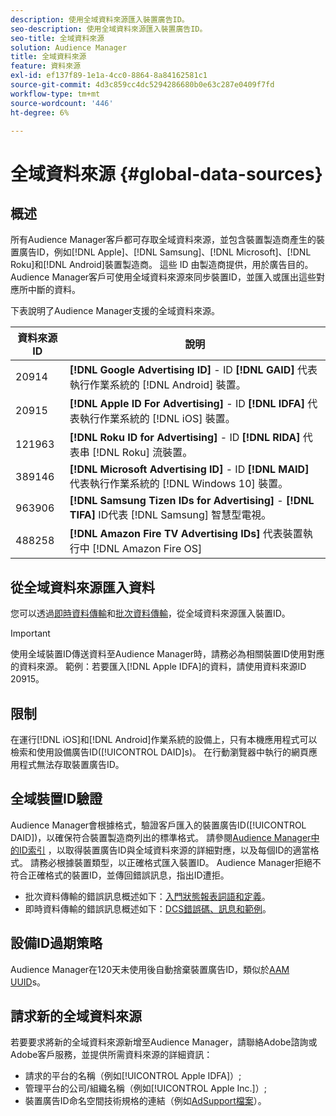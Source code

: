 ```yaml
---
description: 使用全域資料來源匯入裝置廣告ID。
seo-description: 使用全域資料來源匯入裝置廣告ID。
seo-title: 全域資料來源
solution: Audience Manager
title: 全域資料來源
feature: 資料來源
exl-id: ef137f89-1e1a-4cc0-8864-8a84162581c1
source-git-commit: 4d3c859cc4dc5294286680b0e63c287e0409f7fd
workflow-type: tm+mt
source-wordcount: '446'
ht-degree: 6%

---
```


# 全域資料來源 {#global-data-sources}

## 概述

所有Audience Manager客戶都可存取全域資料來源，並包含裝置製造商產生的裝置廣告ID，例如[!DNL Apple]、[!DNL Samsung]、[!DNL Microsoft]、[!DNL Roku]和[!DNL Android]裝置製造商。 這些 ID 由製造商提供，用於廣告目的。Audience Manager客戶可使用全域資料來源來同步裝置ID，並匯入或匯出這些對應所中斷的資料。

下表說明了Audience Manager支援的全域資料來源。

| 資料來源ID | 說明 |
|---|---|
| 20914 | **[!DNL Google Advertising ID]** - ID **[!DNL GAID]** 代表執行作業系統的 [!DNL Android] 裝置。 |
| 20915 | **[!DNL Apple ID For Advertising]** - ID **[!DNL IDFA]** 代表執行作業系統的 [!DNL iOS] 裝置。 |
| 121963 | **[!DNL Roku ID for Advertising]** - ID **[!DNL RIDA]** 代表串 [!DNL Roku] 流裝置。 |
| 389146 | **[!DNL Microsoft Advertising ID]** - ID **[!DNL MAID]** 代表執行作業系統的 [!DNL Windows 10] 裝置。 |
| 963906 | **[!DNL Samsung Tizen IDs for Advertising]** -  **[!DNL TIFA]** ID代表 [!DNL Samsung] 智慧型電視。 |
| 488258 | **[!DNL Amazon Fire TV Advertising IDs]** 代表裝置執行中  [!DNL Amazon Fire OS] |

## 從全域資料來源匯入資料

您可以透過[即時資料傳輸](../integration/sending-audience-data/real-time-data-integration/real-time-data-transfer.md)和[批次資料傳輸](../integration/sending-audience-data/batch-data-transfer-explained/batch-data-transfer-explained.md)，從全域資料來源匯入裝置ID。

>[!IMPORTANT]
>
>使用全域裝置ID傳送資料至Audience Manager時，請務必為相關裝置ID使用對應的資料來源。 範例：若要匯入[!DNL Apple IDFA]的資料，請使用資料來源ID 20915。

## 限制

在運行[!DNL iOS]和[!DNL Android]作業系統的設備上，只有本機應用程式可以檢索和使用設備廣告ID([!UICONTROL DAID]s)。 在行動瀏覽器中執行的網頁應用程式無法存取裝置廣告ID。

## 全域裝置ID驗證

Audience Manager會根據格式，驗證客戶匯入的裝置廣告ID([!UICONTROL DAID])，以確保符合裝置製造商列出的標準格式。 請參閱[Audience Manager中的ID索引](../reference/ids-in-aam.md) ，以取得裝置廣告ID與全域資料來源的詳細對應，以及每個ID的適當格式。 請務必根據裝置類型，以正確格式匯入裝置ID。 Audience Manager拒絕不符合正確格式的裝置ID，並傳回錯誤訊息，指出ID遭拒。

* 批次資料傳輸的錯誤訊息概述如下：[入門狀態報表詞語和定義](../reporting/onboarding-status-report.md#report-terms-conditions)。
* 即時資料傳輸的錯誤訊息概述如下：[DCS錯誤碼、訊息和範例](../api/dcs-intro/dcs-api-reference/dcs-error-codes.md)。

## 設備ID過期策略

Audience Manager在120天未使用後自動捨棄裝置廣告ID，類似於[AAM UUID](../faq/faq-privacy.md)s。

## 請求新的全域資料來源

若要要求將新的全域資料來源新增至Audience Manager，請聯絡Adobe諮詢或Adobe客戶服務，並提供所需資料來源的詳細資訊：

* 請求的平台的名稱（例如[!UICONTROL Apple IDFA]）;
* 管理平台的公司/組織名稱（例如[!UICONTROL Apple Inc.]）;
* 裝置廣告ID命名空間技術規格的連結（例如[AdSupport檔案](https://developer.apple.com/documentation/adsupport)）。
